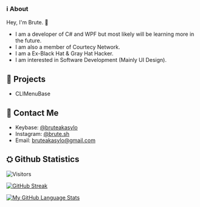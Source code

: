 ### ℹ️ About 

Hey, I'm Brute. 👋

- I am a developer of C# and WPF but most likely will be learning more in the future.
- I am also a member of Courtecy Network.
- I am a Ex-Black Hat & Gray Hat Hacker.
- I am interested in Software Development (Mainly UI Design).

## 🔭 Projects

- CLIMenuBase

## 🤝 Contact Me

- Keybase: [@bruteakasylo](https://keybase.io/bruteakasylo)
- Instagram: [@brute.sh](https://www.instagram.com/brute.sh/)
- Email: bruteakasylo@gmail.com


## ⛭ Github Statistics
![Visitors](https://komarev.com/ghpvc/?username=bruteakasylo&color=blueviolet)

[![GitHub Streak ](http://github-readme-streak-stats.herokuapp.com?user=bruteakasylo&theme=tokyonight&hide_border=true)](https://git.io/streak-stats)

[![My GitHub Language Stats](https://github-readme-stats.vercel.app/api/top-langs/?username=bruteakasylo&langs_count=5&theme=tokyonight&hide_border=true)]()
